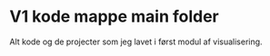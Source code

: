 # V1 kode mappe main folder

Alt kode og de projecter som jeg lavet i først modul af visualisering. 
